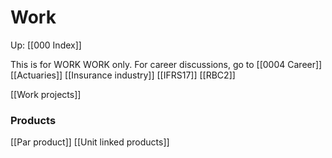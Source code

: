 # Work
Up: [[000 Index]]

This is for WORK WORK only. For career discussions, go to [[0004 Career]]
[[Actuaries]]
[[Insurance industry]]
[[IFRS17]]
[[RBC2]]

[[Work projects]]

### Products
[[Par product]]
[[Unit linked products]]